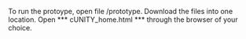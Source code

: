 To run the protoype, open file /prototype.
Download the files into one location.
Open *** cUNITY_home.html *** through the browser of your choice.
